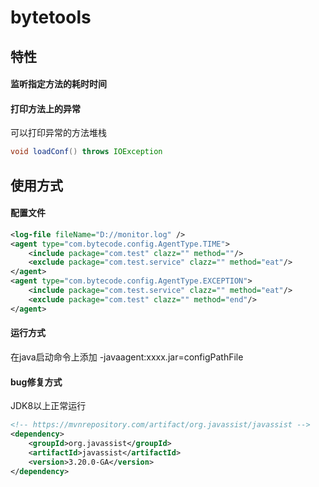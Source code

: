 # bytetools


## 特性

#### 监听指定方法的耗时时间

#### 打印方法上的异常


可以打印异常的方法堆栈

```java
void loadConf() throws IOException
```


## 使用方式

#### 配置文件

```xml
<log-file fileName="D://monitor.log" />
<agent type="com.bytecode.config.AgentType.TIME">
    <include package="com.test" clazz="" method=""/>
    <exclude package="com.test.service" clazz="" method="eat"/>
</agent>
<agent type="com.bytecode.config.AgentType.EXCEPTION">
    <include package="com.test.service" clazz="" method="eat"/>
    <exclude package="com.test" clazz="" method="end"/>
</agent>
```

#### 运行方式

在java启动命令上添加 -javaagent:xxxx.jar=configPathFile




#### bug修复方式

JDK8以上正常运行

``` xml
<!-- https://mvnrepository.com/artifact/org.javassist/javassist -->
<dependency>
    <groupId>org.javassist</groupId>
    <artifactId>javassist</artifactId>
    <version>3.20.0-GA</version>
</dependency>

```
